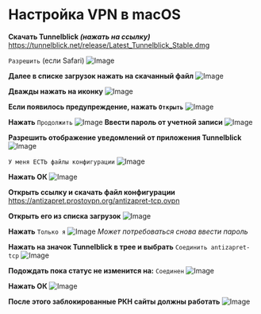 # Настройка VPN в macOS
**Скачать Tunnelblick *(нажать на ссылку)***
https://tunnelblick.net/release/Latest_Tunnelblick_Stable.dmg

`Разрешить` (если Safari)
![Image](https://raw.githubusercontent.com/Pasharet/tunnelblick-ZRGQq/main/images/tut01.png)

**Далее в списке загрузок нажать на скачанный файл**
![Image](https://raw.githubusercontent.com/Pasharet/tunnelblick-ZRGQq/main/images/tut02.png)

**Дважды нажать на иконку**
![Image](https://raw.githubusercontent.com/Pasharet/tunnelblick-ZRGQq/main/images/tut03.png)

**Если появилось предупреждение, нажать `Открыть`**
![Image](https://raw.githubusercontent.com/Pasharet/tunnelblick-ZRGQq/main/images/tut04.png)

**Нажать** `Продолжить`
![Image](https://raw.githubusercontent.com/Pasharet/tunnelblick-ZRGQq/main/images/tut05.png)
**Ввести пароль от учетной записи**
![Image](https://raw.githubusercontent.com/Pasharet/tunnelblick-ZRGQq/main/images/tut06.png)

**Разрешить отображение уведомлений от приложения Tunnelblick**
![Image](https://raw.githubusercontent.com/Pasharet/tunnelblick-ZRGQq/main/images/tut07.png)

`У меня ЕСТЬ файлы конфигурации`
![Image](https://raw.githubusercontent.com/Pasharet/tunnelblick-ZRGQq/main/images/tut08.png)

**Нажать ОК**
![Image](https://raw.githubusercontent.com/Pasharet/tunnelblick-ZRGQq/main/images/tut09.png)

**Открыть ссылку и скачать файл конфигурации**
https://antizapret.prostovpn.org/antizapret-tcp.ovpn

**Открыть его из списка загрузок**
![Image](https://raw.githubusercontent.com/Pasharet/tunnelblick-ZRGQq/main/images/tut10.png)

**Нажать** `Только я`
![Image](https://raw.githubusercontent.com/Pasharet/tunnelblick-ZRGQq/main/images/tut11.png)
*Может потребоваться снова ввести пароль*

**Нажать на значок Tunnelblick в трее и выбрать** `Соединить antizapret-tcp`
![Image](https://raw.githubusercontent.com/Pasharet/tunnelblick-ZRGQq/main/images/tut12.png)

**Подождать пока статус не изменится на:** `Соединен`
![Image](https://raw.githubusercontent.com/Pasharet/tunnelblick-ZRGQq/main/images/tut13.png)

**Нажать ОК**
![Image](https://raw.githubusercontent.com/Pasharet/tunnelblick-ZRGQq/main/images/tut14.png)

**После этого заблокированные РКН сайты должны работать**
![Image](https://raw.githubusercontent.com/Pasharet/tunnelblick-ZRGQq/main/images/tut15.png)